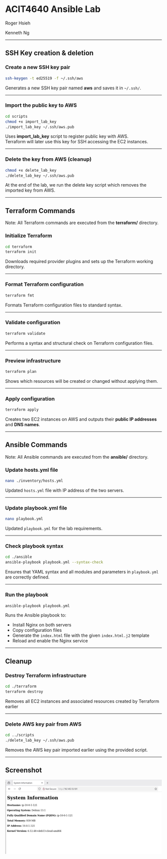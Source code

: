 # ACIT4640 Ansible Lab
Roger Hsieh

Kenneth Ng

---

## SSH Key creation & deletion

### Create a new SSH key pair
```bash
ssh-keygen -t ed25519 -f ~/.ssh/aws
```
Generates a new SSH key pair named **aws** and saves it in `~/.ssh/`.  

---

### Import the public key to AWS
```bash
cd scripts
chmod +x import_lab_key
./import_lab_key ~/.ssh/aws.pub
```
Uses **import_lab_key** script to register public key with AWS.  
Terraform will later use this key for SSH accessing the EC2 instances.

---

### Delete the key from AWS (cleanup)
```bash
chmod +x delete_lab_key
./delete_lab_key ~/.ssh/aws.pub
```
At the end of the lab, we run the delete key script which removes the imported key from AWS.

---

## Terraform Commands

Note: All Terraform commands are executed from the **terraform/** directory.

### Initialize Terraform
```bash
cd terraform
terraform init
```
Downloads required provider plugins and sets up the Terraform working directory.

---

### Format Terraform configuration
```bash
terraform fmt
```
Formats Terraform configuration files to standard syntax.

---

### Validate configuration
```bash
terraform validate
```
Performs a syntax and structural check on Terraform configuration files.

---

### Preview infrastructure
```bash
terraform plan
```
Shows which resources will be created or changed without applying them.

---

### Apply configuration
```bash
terraform apply
```
Creates two EC2 instances on AWS and outputs their **public IP addresses** and **DNS names**.

---

## Ansible Commands

Note: All Ansible commands are executed from the **ansible/** directory.

### Update hosts.yml file
```bash
nano ./inventory/hosts.yml
```
Updated `hosts.yml` file with IP address of the two servers.

---

### Update playbook.yml file
```bash
nano playbook.yml
```
Updated `playbook.yml` for the lab requirements. 

---

### Check playbook syntax
```bash
cd ./ansible
ansible-playbook playbook.yml --syntax-check
```
Ensures that YAML syntax and all modules and parameters in `playbook.yml` are correctly defined.

---

### Run the playbook
```bash
ansible-playbook playbook.yml
```
Runs the Ansible playbook to:
- Install Nginx on both servers  
- Copy configuration files  
- Generate the `index.html` file with the given `index.html.j2` template
- Reload and enable the Nginx service  

---

## Cleanup

### Destroy Terraform infrastructure
```bash
cd ./terraform
terraform destroy
```
Removes all EC2 instances and associated resources created by Terraform earlier

---

### Delete AWS key pair from AWS
```bash
cd ../scripts
./delete_lab_key ~/.ssh/aws.pub
```
Removes the AWS key pair imported earlier using the provided script.  

---

## Screenshot

![Ansible Lab Webpage](screenshots/ansible-lab-webpage.png)
